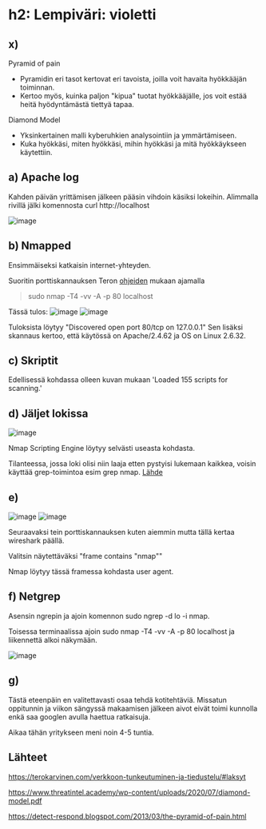 # h2: Lempiväri: violetti

## x)

Pyramid of pain
 - Pyramidin eri tasot kertovat eri tavoista, joilla voit havaita hyökkääjän toiminnan.
 - Kertoo myös, kuinka paljon "kipua" tuotat hyökkääjälle, jos voit estää heitä hyödyntämästä tiettyä tapaa.

Diamond Model
 - Yksinkertainen malli kyberuhkien analysointiin ja ymmärtämiseen.
 - Kuka hyökkäsi, miten hyökkäsi, mihin hyökkäsi ja mitä hyökkäykseen käytettiin.

## a) Apache log

Kahden päivän yrittämisen jälkeen pääsin vihdoin käsiksi lokeihin. Alimmalla rivillä jälki komennosta curl http://localhost

![image](https://github.com/user-attachments/assets/adb13700-1400-4ff3-a090-4aacf1301abf)


## b) Nmapped

Ensimmäiseksi katkaisin internet-yhteyden.

Suoritin porttiskannauksen Teron [ohjeiden](https://terokarvinen.com/verkkoon-tunkeutuminen-ja-tiedustelu/#laksyt) mukaan ajamalla
> sudo nmap -T4 -vv -A -p 80 localhost

Tässä tulos:
![image](https://github.com/user-attachments/assets/f3657ca0-811c-45cf-b8c1-a219831a2cb7)
![image](https://github.com/user-attachments/assets/fcd32d6c-02ed-4ccc-80c7-48ddfa9e3c1f)

Tuloksista löytyy "Discovered open port 80/tcp on 127.0.0.1"
Sen lisäksi skannaus kertoo, että käytössä on Apache/2.4.62 ja OS on Linux 2.6.32.

## c) Skriptit

Edellisessä kohdassa olleen kuvan mukaan 'Loaded 155 scripts for scanning.'

## d) Jäljet lokissa

![image](https://github.com/user-attachments/assets/4a2f5a83-4296-4769-a3fb-cbb51b622782)

Nmap Scripting Engine löytyy selvästi useasta kohdasta.

Tilanteessa, jossa loki olisi niin laaja etten pystyisi lukemaan kaikkea, voisin käyttää grep-toimintoa esim grep nmap. [Lähde](https://terokarvinen.com/verkkoon-tunkeutuminen-ja-tiedustelu/#laksyt)

## e)

![image](https://github.com/user-attachments/assets/3e822336-48b0-40f9-ba17-fef0d467e33b)
![image](https://github.com/user-attachments/assets/c695f468-0299-4b21-8d6f-3a40a66e0c15)

Seuraavaksi tein porttiskannauksen kuten aiemmin mutta tällä kertaa wireshark päällä.

Valitsin näytettäväksi "frame contains "nmap""

Nmap löytyy tässä framessa kohdasta user agent.

## f) Netgrep

Asensin ngrepin ja ajoin komennon sudo ngrep -d lo -i nmap.

Toisessa terminaalissa ajoin sudo nmap -T4 -vv -A -p 80 localhost ja liikennettä alkoi näkymään.

![image](https://github.com/user-attachments/assets/afc32864-f9a7-4af5-a3ee-e4009dbefa09)

## g) 

Tästä eteenpäin en valitettavasti osaa tehdä kotitehtäviä. Missatun oppitunnin ja viikon sängyssä makaamisen jälkeen aivot eivät toimi kunnolla enkä saa googlen avulla haettua ratkaisuja.

Aikaa tähän yritykseen meni noin 4-5 tuntia.

## Lähteet

https://terokarvinen.com/verkkoon-tunkeutuminen-ja-tiedustelu/#laksyt

https://www.threatintel.academy/wp-content/uploads/2020/07/diamond-model.pdf

https://detect-respond.blogspot.com/2013/03/the-pyramid-of-pain.html












